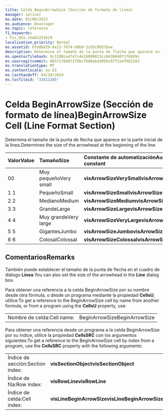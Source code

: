 ```yaml
---
title: Celda BeginArrowSize (Sección de formato de línea)
manager: soliver
ms.date: 03/09/2015
ms.audience: Developer
ms.topic: reference
f1_keywords:
- Vis_DSS.chm82251629
localization_priority: Normal
ms.assetid: bfddb829-6e13-7d74-b9b9-2cb5c0937bae
description: Determina el tamaño de la punta de flecha que aparece en la parte inicial de la línea.
ms.openlocfilehash: 9c1288ced747c4e16090013cc043b040f1fbb59c
ms.sourcegitcommit: 8657170d071f9bcf680aba50b9c07f2a4fb82283
ms.translationtype: MT
ms.contentlocale: es-ES
ms.lasthandoff: 04/28/2019
ms.locfileid: "33412285"
---
```

# <a name="beginarrowsize-cell-line-format-section"></a><span data-ttu-id="9a2ec-103">Celda BeginArrowSize (Sección de formato de línea)</span><span class="sxs-lookup"><span data-stu-id="9a2ec-103">BeginArrowSize Cell (Line Format Section)</span></span>

<span data-ttu-id="9a2ec-104">Determina el tamaño de la punta de flecha que aparece en la parte inicial de la línea.</span><span class="sxs-lookup"><span data-stu-id="9a2ec-104">Determines the size of the arrowhead at the beginning of the line.</span></span>
  
|<span data-ttu-id="9a2ec-105">**Valor**</span><span class="sxs-lookup"><span data-stu-id="9a2ec-105">**Value**</span></span>|<span data-ttu-id="9a2ec-106">**Tamaño**</span><span class="sxs-lookup"><span data-stu-id="9a2ec-106">**Size**</span></span>|<span data-ttu-id="9a2ec-107">**Constante de automatización**</span><span class="sxs-lookup"><span data-stu-id="9a2ec-107">**Automation constant**</span></span>|
|:-----|:-----|:-----|
| <span data-ttu-id="9a2ec-108">0</span><span class="sxs-lookup"><span data-stu-id="9a2ec-108">0</span></span>  <br/> | <span data-ttu-id="9a2ec-109">Muy pequeño</span><span class="sxs-lookup"><span data-stu-id="9a2ec-109">Very small</span></span>  <br/> |<span data-ttu-id="9a2ec-110">**visArrowSizeVerySmall**</span><span class="sxs-lookup"><span data-stu-id="9a2ec-110">**visArrowSizeVerySmall**</span></span> <br/> |
| <span data-ttu-id="9a2ec-111">1 </span><span class="sxs-lookup"><span data-stu-id="9a2ec-111">1</span></span>  <br/> | <span data-ttu-id="9a2ec-112">Pequeño</span><span class="sxs-lookup"><span data-stu-id="9a2ec-112">Small</span></span>  <br/> |<span data-ttu-id="9a2ec-113">**visArrowSizeSmall**</span><span class="sxs-lookup"><span data-stu-id="9a2ec-113">**visArrowSizeSmall**</span></span> <br/> |
| <span data-ttu-id="9a2ec-114">2 </span><span class="sxs-lookup"><span data-stu-id="9a2ec-114">2</span></span>  <br/> | <span data-ttu-id="9a2ec-115">Mediano</span><span class="sxs-lookup"><span data-stu-id="9a2ec-115">Medium</span></span>  <br/> |<span data-ttu-id="9a2ec-116">**visArrowSizeMedium**</span><span class="sxs-lookup"><span data-stu-id="9a2ec-116">**visArrowSizeMedium**</span></span> <br/> |
| <span data-ttu-id="9a2ec-117">3 </span><span class="sxs-lookup"><span data-stu-id="9a2ec-117">3</span></span>  <br/> | <span data-ttu-id="9a2ec-118">Grande</span><span class="sxs-lookup"><span data-stu-id="9a2ec-118">Large</span></span>  <br/> |<span data-ttu-id="9a2ec-119">**visArrowSizeLarge**</span><span class="sxs-lookup"><span data-stu-id="9a2ec-119">**visArrowSizeLarge**</span></span> <br/> |
| <span data-ttu-id="9a2ec-120">4 </span><span class="sxs-lookup"><span data-stu-id="9a2ec-120">4</span></span>  <br/> | <span data-ttu-id="9a2ec-121">Muy grande</span><span class="sxs-lookup"><span data-stu-id="9a2ec-121">Very large</span></span>  <br/> |<span data-ttu-id="9a2ec-122">**visArrowSizeVeryLarge**</span><span class="sxs-lookup"><span data-stu-id="9a2ec-122">**visArrowSizeVeryLarge**</span></span> <br/> |
| <span data-ttu-id="9a2ec-123">5 </span><span class="sxs-lookup"><span data-stu-id="9a2ec-123">5</span></span>  <br/> | <span data-ttu-id="9a2ec-124">Gigantes</span><span class="sxs-lookup"><span data-stu-id="9a2ec-124">Jumbo</span></span>  <br/> |<span data-ttu-id="9a2ec-125">**visArrowSizeJumbo**</span><span class="sxs-lookup"><span data-stu-id="9a2ec-125">**visArrowSizeJumbo**</span></span> <br/> |
| <span data-ttu-id="9a2ec-126">6 </span><span class="sxs-lookup"><span data-stu-id="9a2ec-126">6</span></span>  <br/> | <span data-ttu-id="9a2ec-127">Colosal</span><span class="sxs-lookup"><span data-stu-id="9a2ec-127">Colossal</span></span>  <br/> |<span data-ttu-id="9a2ec-128">**visArrowSizeColossal**</span><span class="sxs-lookup"><span data-stu-id="9a2ec-128">**visArrowSizeColossal**</span></span> <br/> |
   
## <a name="remarks"></a><span data-ttu-id="9a2ec-129">Comentarios</span><span class="sxs-lookup"><span data-stu-id="9a2ec-129">Remarks</span></span>

<span data-ttu-id="9a2ec-130">También puede establecer el tamaño de la punta de flecha en el cuadro de diálogo **Línea**.</span><span class="sxs-lookup"><span data-stu-id="9a2ec-130">You can also set the size of the arrowhead in the **Line** dialog box.</span></span> 
  
<span data-ttu-id="9a2ec-131">Para obtener una referencia a la celda BeginArrowSize por su nombre desde otra fórmula, o desde un programa mediante la propiedad **CellsU**, utilice:</span><span class="sxs-lookup"><span data-stu-id="9a2ec-131">To get a reference to the BeginArrowSize cell by name from another formula, or from a program using the **CellsU** property, use:</span></span> 
  
|||
|:-----|:-----|
| <span data-ttu-id="9a2ec-132">Nombre de celda:</span><span class="sxs-lookup"><span data-stu-id="9a2ec-132">Cell name:</span></span>  <br/> | <span data-ttu-id="9a2ec-133">BeginArrowSize</span><span class="sxs-lookup"><span data-stu-id="9a2ec-133">BeginArrowSize</span></span>  <br/> |
   
<span data-ttu-id="9a2ec-134">Para obtener una referencia desde un programa a la celda BeginArrowSize por su índice, utilice la propiedad **CellsSRC** con los argumentos siguientes:</span><span class="sxs-lookup"><span data-stu-id="9a2ec-134">To get a reference to the BeginArrowSize cell by index from a program, use the **CellsSRC** property with the following arguments:</span></span> 
  
|||
|:-----|:-----|
| <span data-ttu-id="9a2ec-135">Índice de sección:</span><span class="sxs-lookup"><span data-stu-id="9a2ec-135">Section index:</span></span>  <br/> |<span data-ttu-id="9a2ec-136">**visSectionObject**</span><span class="sxs-lookup"><span data-stu-id="9a2ec-136">**visSectionObject**</span></span> <br/> |
| <span data-ttu-id="9a2ec-137">Índice de fila:</span><span class="sxs-lookup"><span data-stu-id="9a2ec-137">Row index:</span></span>  <br/> |<span data-ttu-id="9a2ec-138">**visRowLine**</span><span class="sxs-lookup"><span data-stu-id="9a2ec-138">**visRowLine**</span></span> <br/> |
| <span data-ttu-id="9a2ec-139">Índice de celda:</span><span class="sxs-lookup"><span data-stu-id="9a2ec-139">Cell index:</span></span>  <br/> |<span data-ttu-id="9a2ec-140">**visLineBeginArrowSize**</span><span class="sxs-lookup"><span data-stu-id="9a2ec-140">**visLineBeginArrowSize**</span></span> <br/> |
   

